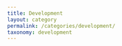 ```yaml
---
title: Development
layout: category
permalink: /categories/development/
taxonomy: development
---
```


